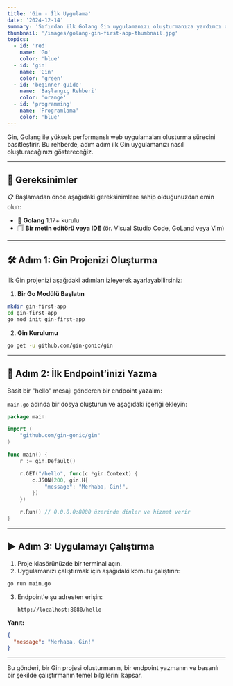 ```yaml
---
title: 'Gin - İlk Uygulama'
date: '2024-12-14'
summary: 'Sıfırdan ilk Golang Gin uygulamanızı oluşturmanıza yardımcı olacak, yeni başlayanlar için rehber. Temelleri öğrenin ve Gin ile yolculuğunuza başlayın.'
thumbnail: '/images/golang-gin-first-app-thumbnail.jpg'
topics:
  - id: 'red'
    name: 'Go'
    color: 'blue'
  - id: 'gin'
    name: 'Gin'
    color: 'green'
  - id: 'beginner-guide'
    name: 'Başlangıç Rehberi'
    color: 'orange'
  - id: 'programming'
    name: 'Programlama'
    color: 'blue'
---
```


Gin, Golang ile yüksek performanslı web uygulamaları oluşturma sürecini basitleştirir. Bu rehberde, adım adım ilk Gin uygulamanızı nasıl oluşturacağınızı göstereceğiz.

---

## 🌟 Gereksinimler

📋 Başlamadan önce aşağıdaki gereksinimlere sahip olduğunuzdan emin olun:

- 🔧 **Golang** 1.17+ kurulu
- 🗍 **Bir metin editörü veya IDE** (ör. Visual Studio Code, GoLand veya Vim)

---

## 🛠️ Adım 1: Gin Projenizi Oluşturma

İlk Gin projenizi aşağıdaki adımları izleyerek ayarlayabilirsiniz:

1. **Bir Go Modülü Başlatın**

```bash
mkdir gin-first-app
cd gin-first-app
go mod init gin-first-app
```

2. **Gin Kurulumu**

```bash
go get -u github.com/gin-gonic/gin
```

---

## 📖 Adım 2: İlk Endpoint’inizi Yazma

Basit bir "hello" mesajı gönderen bir endpoint yazalım:

`main.go` adında bir dosya oluşturun ve aşağıdaki içeriği ekleyin:

```go
package main

import (
	"github.com/gin-gonic/gin"
)

func main() {
	r := gin.Default()

	r.GET("/hello", func(c *gin.Context) {
		c.JSON(200, gin.H{
			"message": "Merhaba, Gin!",
		})
	})

	r.Run() // 0.0.0.0:8080 üzerinde dinler ve hizmet verir
}
```

---

## ▶️ Adım 3: Uygulamayı Çalıştırma

1. Proje klasörünüzde bir terminal açın.
2. Uygulamanızı çalıştırmak için aşağıdaki komutu çalıştırın:

```bash
go run main.go
```

3. Endpoint'e şu adresten erişin:
   ```
   http://localhost:8080/hello
   ```

**Yanıt:**

```json
{
  "message": "Merhaba, Gin!"
}
```

---

Bu gönderi, bir Gin projesi oluşturmanın, bir endpoint yazmanın ve başarılı bir şekilde çalıştırmanın temel bilgilerini kapsar.
